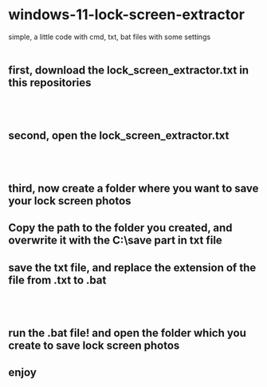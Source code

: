 # windows-11-lock-screen-extractor
simple, a little code with cmd, txt, bat files with some settings
<br />
<br />

## first, download the lock_screen_extractor.txt in this repositories
<br />
<br />

## second, open the lock_screen_extractor.txt 
<br />
<br />

## third, now create a folder where you want to save your lock screen photos
## Copy the path to the folder you created, and overwrite it with the C:\save part in txt file
## save the txt file, and replace the extension of the file from .txt to .bat
<br />
<br />

## run the .bat file! and open the folder which you create to save lock screen photos
## enjoy

